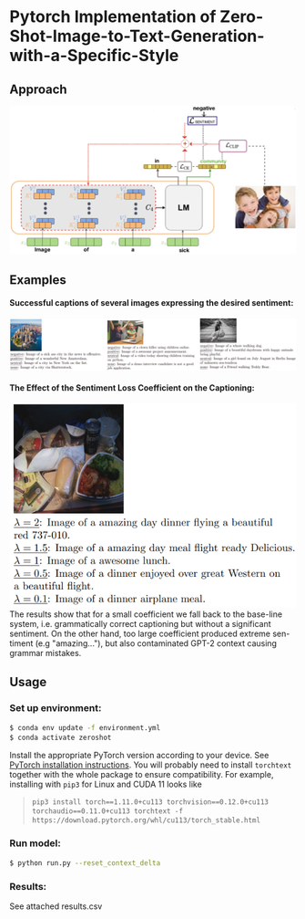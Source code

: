 # Pytorch Implementation of Zero-Shot-Image-to-Text-Generation-with-a-Specific-Style

## Approach
![](git_images/Architecture.jpg)


## Examples

#### Successful captions of several images expressing the desired sentiment:
![](git_images/3_exampls.png)  
  
#### The Effect of the Sentiment Loss Coefficient on the Captioning:  
![width=0.25](git_images/lambda_ex.png)  
The results show that for a small coefficient we fall back to the base-line system, i.e. grammatically correct captioning but without a significant sentiment. On the other hand, too large coefficient produced extreme sen-timent (e.g "amazing..."), but also contaminated GPT-2 context causing grammar mistakes.

## Usage

### Set up environment:
```bash
$ conda env update -f environment.yml
$ conda activate zeroshot
```
Install the appropriate PyTorch version according to your device. See [PyTorch installation instructions](https://pytorch.org/get-started/locally/).
You will probably need to install `torchtext` together with the whole package to ensure compatibility.
For example, installing with `pip3` for Linux and CUDA 11 looks like 
>     pip3 install torch==1.11.0+cu113 torchvision==0.12.0+cu113 torchaudio==0.11.0+cu113 torchtext -f https://download.pytorch.org/whl/cu113/torch_stable.html


### Run model:
```bash
$ python run.py --reset_context_delta
```
### Results: 
See attached results.csv
